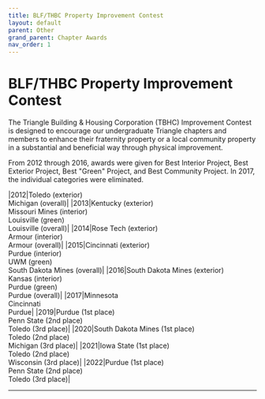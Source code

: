 ```yaml
---
title: BLF/THBC Property Improvement Contest
layout: default
parent: Other
grand_parent: Chapter Awards
nav_order: 1
---
```

#  BLF/THBC Property Improvement Contest

The Triangle Building &amp; Housing Corporation (TBHC) Improvement Contest is designed to encourage our undergraduate Triangle chapters and members to enhance their fraternity property or a local community property in a substantial and beneficial way through physical improvement.

From 2012 through 2016, awards were given for Best Interior Project, Best Exterior Project, Best "Green" Project, and Best Community Project. In 2017, the individual categories were eliminated.

|2012|Toledo (exterior)<br>Michigan (overall)|
|2013|Kentucky (exterior)<br>Missouri Mines (interior)<br>Louisville (green)<br>Louisville (overall)|
|2014|Rose Tech (exterior)<br>Armour (interior)<br>Armour (overall)|
|2015|Cincinnati (exterior)<br>Purdue (interior)<br>UWM (green)<br>South Dakota Mines (overall)|
|2016|South Dakota Mines (exterior)<br>Kansas (interior)<br>Purdue (green)<br>Purdue (overall)|
|2017|Minnesota<br>Cincinnati<br>Purdue|
|2019|Purdue (1st place)<br>Penn State (2nd place)<br>Toledo (3rd place)|
|2020|South Dakota Mines (1st place)<br>Toledo (2nd place)<br>Michigan (3rd place)|
|2021|Iowa State (1st place)<br>Toledo (2nd place)<br>Wisconsin (3rd place)|
|2022|Purdue (1st place)<br>Penn State (2nd place)<br>Toledo (3rd place)|

----